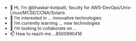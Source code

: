 - 👋 Hi, I’m @bhaskar-kotipalli, faculty for AWS-DevOps/Unix-Linux/MCSE/CCNA/Solaris
- 👀 I’m interested in ... innovative technologies
- 🌱 I’m currently learning ... new technologies
- 💞️ I’m looking to collaborate on ...
- 📫 How to reach me ...8500990416

<!---
bhaskar-kotipalli/bhaskar-kotipalli is a ✨ special ✨ repository because its `README.md` (this file) appears on your GitHub profile.
You can click the Preview link to take a look at your changes.
--->
